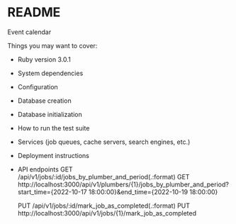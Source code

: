# README

Event calendar

Things you may want to cover:

* Ruby version
3.0.1

* System dependencies

* Configuration

* Database creation

* Database initialization

* How to run the test suite

* Services (job queues, cache servers, search engines, etc.)

* Deployment instructions

* API endpoints
  GET    /api/v1/jobs/:id/jobs_by_plumber_and_period(.:format)
  GET    http://localhost:3000/api/v1/plumbers/{1}/jobs_by_plumber_and_period?start_time={2022-10-17 18:00:00}&end_time={2022-10-19 18:00:00}

  PUT    /api/v1/jobs/:id/mark_job_as_completed(.:format)
  PUT    http://localhost:3000/api/v1/jobs/{1}/mark_job_as_completed
